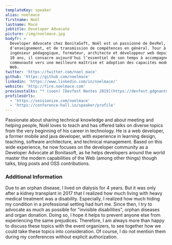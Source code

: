 ```yaml
---
templateKey: speaker
alias: noelmace
firstname: Noël
lastname: Macé
jobtitle: Developer Advocate
picture: /img/noelmace.jpg
bodyfr: >
  Developer Advocate chez BonitaSoft, Noël est un passionné de DevRel,
  d'enseignement, et de transmission de compétences en général. Tour à tour
  ingénieur pédagogique, formateur, architecte et développeur web depuis plus de
  10 ans, il consacre aujourd'hui l’essentiel de son temps à accompagner la
  communauté vers une meilleure maîtrise et adoption des capacités modernes du
  Web.
twitter: 'https://twitter.com/noel_mace'
github: 'https://github.com/noelmace'
linkedin: 'https://www.linkedin.com/in/noelmace/'
website: 'http://fire.noelmace.com'
previoustalks: "* (soon) [Devfest Nantes 2019](https://devfest.gdgnantes.com/fr/): The Web is on F.I.R.E\n* (soon) [Devfest Toulouse 2019](https://devfesttoulouse.fr/): Brace yourself, \U0001F366Vanilla is coming … back \U0001F576!\n* [Best of Web 2019](http://bestofweb.paris/): PRPL: it’s time to learn up with the Fantastic Four!\n* [Best of Web 2019](http://bestofweb.paris/): The Web is on F.I.R.E (workshop)\n* [BreizhCamp 2019](https://www.breizhcamp.org/conference/programme/): The Web is still on F.I.R.E\n* [Angular Connect 2018](https://past.angularconnect.com/2018/): [Deep dive into Angular CLI 7](https://past.angularconnect.com/2018/talks.html#noel-mace) (workshop)\n* [NantesJS](https://nantesjs.org/) (Feb. 2019): ML driven UX made easy with Guess.js\n* [Capitole du libre 2018](https://2018.capitoledulibre.org/): Réconcilier l’ESN avec la communauté et le logiciel libre\n* Algolia Tech Lunch (Oct. 2018): Of code & Avocados\n* AngularX Paris (July 2018): Angular mono-repositories\n* [SFEIR Schools](https://www.sfeir.com/formation/school) Angular & PWA/Modern Web\n* many workshops & talks as a professional trainer, speaker & head of teaching between 2009 & 2015\n* and many more.\n\nGo check [bit.ly/noel-talks](http://bit.ly/noel-talks) for some video recordings.\n"
profilesUrls:
  - 'https://sessionize.com/noelmace'
  - 'https://conference-hall.io/speaker/profile'
---
```

Passionate about sharing technical knowledge and about meeting and helping people, Noël loves to teach and has offered talks on diverse topics from the very beginning of his career in technology. He is a web developer, a former mobile and java developer, with experience in learning design, teaching, software architecture, and technical management. Based on this wide experience, he now focuses on the developer community as a Developer Advocate at Bonitasoft, as he helps developers around the world master the modern capabilities of the Web (among other things) though talks, blog posts and OSS contributions.

### Additional Information

Due to an orphan disease, I lived on dialysis for 4 years. But it was only after a kidney transplant in 2017 that I realized how much living with heavy medical treatment was a disability. Especially, I realized how much hiding my condition in a professional setting had hurt me. Since then, I try to advocate as much as possible for "invisible disabilities", orphan diseases and organ donation. Doing so, I hope it helps to prevent anyone else from experiencing the same prejudices. Therefore, I am always more than happy to discuss these topics with the event organizers, to see together how we could take these topics into consideration. Of course, I do not mention them during my conferences without explicit authorization.
